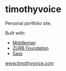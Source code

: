 timothyvoice
============

Personal portfolio site.

Built with:

* [Middleman](http://middlemanapp.com)
* [ZURB Foundation](http://foundation.zurb.com)
* [Sass](http://sass-lang.com/)

www.timothyvoice.com